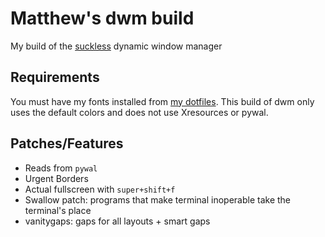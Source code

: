 # Matthew's dwm build
My build of the [suckless](https://dwm.suckless.org) dynamic window manager

## Requirements
You must have my fonts installed from [my dotfiles](https://github.com/TheGuyMatt/dotfiles). 
This build of dwm only uses the default colors and does not use Xresources or pywal.

## Patches/Features
* Reads from `pywal`
* Urgent Borders
* Actual fullscreen with `super+shift+f`
* Swallow patch: programs that make terminal inoperable take the terminal's place
* vanitygaps: gaps for all layouts + smart gaps
